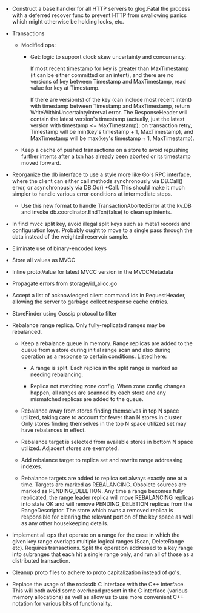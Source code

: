 * Construct a base handler for all HTTP servers to glog.Fatal the
  process with a deferred recover func to prevent HTTP from swallowing
  panics which might otherwise be holding locks, etc.

* Transactions

  - Modified ops:

    - Get: logic to support clock skew uncertainty and concurrency.

      If most recent timestamp for key is greater than MaxTimestamp
      (it can be either committed or an intent), and there are no
      versions of key between Timestamp and MaxTimestamp, read value
      for key at Timestamp.

      If there are version(s) of the key (can include most recent
      intent) with timestamp between Timestamp and MaxTimestamp,
      return WriteWithinUncertaintyInterval error. The ResponseHeader
      will contain the latest version's timestamp (actually, just the
      latest version with timestamp <= MaxTimestamp); on transaction
      retry, Timestamp will be min(key's timestamp + 1, MaxTimestamp),
      and MaxTimestamp will be max(key's timestamp + 1, MaxTimestamp).

  - Keep a cache of pushed transactions on a store to avoid repushing
    further intents after a txn has already been aborted or its
    timestamp moved forward.

* Reorganize the db interface to use a style more like Go's RPC
  interface, where the client can either call methods synchronously
  via DB.Call() error, or asynchronously via DB.Go() *Call. This
  should make it much simpler to handle various error conditions at
  intermediate steps.

  - Use this new format to handle TransactionAbortedError at the
    kv.DB and invoke db.coordinator.EndTxn(false) to clean up
    intents.

* In find mvcc split key, avoid illegal split keys such as meta1
  records and configuration keys. Probably ought to move to a single
  pass through the data instead of the weighted reservoir sample.

* Eliminate use of binary-encoded keys

* Store all values as MVCC

* Inline proto.Value for latest MVCC version in the MVCCMetadata

* Propagate errors from storage/id_alloc.go

* Accept a list of acknowledged client command ids in RequestHeader,
  allowing the server to garbage collect response cache entries.

* StoreFinder using Gossip protocol to filter

* Rebalance range replica. Only fully-replicated ranges may be
  rebalanced.

  - Keep a rebalance queue in memory. Range replicas are added to the
    queue from a store during initial range scan and also during
    operation as a response to certain conditions. Listed here:

    - A range is split. Each replica in the split range is marked as
      needing rebalancing.

    - Replica not matching zone config. When zone config changes happen,
      all ranges are scanned by each store and any mismatched replicas
      are added to the queue.

  - Rebalance away from stores finding themselves in top N space
    utilized, taking care to account for fewer than N stores in
    cluster. Only stores finding themselves in the top N space
    utilized set may have rebalances in effect.

  - Rebalance target is selected from available stores in bottom N
    space utilized. Adjacent stores are exempted.

  - Add rebalance target to replica set and rewrite range addressing
    indexes.

  - Rebalance targets are added to replica set always exactly one at a
    time. Targets are marked as REBALANCING. Obsolete sources are
    marked as PENDING_DELETION. Any time a range becomes fully
    replicated, the range leader replica will move REBALANCING
    replicas into state OK and will remove PENDING_DELETION replicas
    from the RangeDescriptor. The store which owns a removed replica
    is responsible for clearing the relevant portion of the key space
    as well as any other housekeeping details.

* Implement all ops that operate on a range for the case in which
  the given key range overlaps multiple logical ranges (Scan, DeleteRange etc).
  Requires transactions. Split the operation addressed to a key range into
  subranges that each hit a single range only, and run all of those as a
  distributed transaction.

* Cleanup proto files to adhere to proto capitalization instead of go's.

* Replace the usage of the rocksdb C interface with the C++
  interface. This will both avoid some overhead present in the C
  interface (various memory allocations) as well as allow us to use
  more convenient C++ notation for various bits of functionality.
